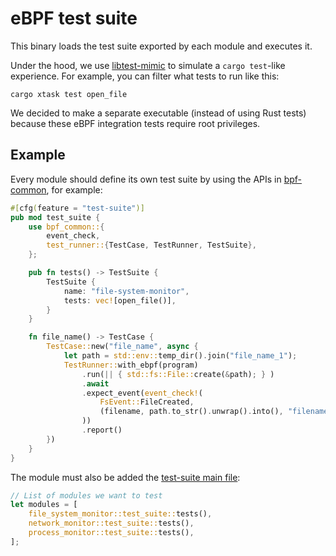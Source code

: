 # eBPF test suite

This binary loads the test suite exported by each module and executes it. 

Under the hood, we use [libtest-mimic](https://github.com/LukasKalbertodt/libtest-mimic)
to simulate a `cargo test`-like experience. For example, you can filter what
tests to run like this:

```
cargo xtask test open_file
```

We decided to make a separate executable (instead of using Rust tests) because
these eBPF integration tests require root privileges.


## Example

Every module should define its own test suite by using the APIs in
[bpf-common](../crates/bpf-common/src/test_runner.rs), for example:

```rust
#[cfg(feature = "test-suite")]
pub mod test_suite {
    use bpf_common::{
        event_check,
        test_runner::{TestCase, TestRunner, TestSuite},
    };

    pub fn tests() -> TestSuite {
        TestSuite {
            name: "file-system-monitor",
            tests: vec![open_file()],
        }
    }

    fn file_name() -> TestCase {
        TestCase::new("file_name", async {
            let path = std::env::temp_dir().join("file_name_1");
            TestRunner::with_ebpf(program)
                .run(|| { std::fs::File::create(&path); } )
                .await
                .expect_event(event_check!(
                    FsEvent::FileCreated,
                    (filename, path.to_str().unwrap().into(), "filename")
                ))
                .report()
        })
    }
}
```

The module must also be added the [test-suite main file](./src/main.rs):
```rust
// List of modules we want to test
let modules = [
    file_system_monitor::test_suite::tests(),
    network_monitor::test_suite::tests(),
    process_monitor::test_suite::tests(),
];
```
